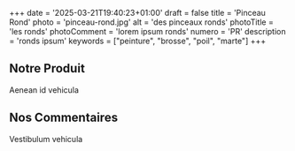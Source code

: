 +++
date = '2025-03-21T19:40:23+01:00'
draft = false
title = 'Pinceau Rond'
photo = 'pinceau-rond.jpg'
alt = 'des pinceaux ronds'
photoTitle = 'les ronds'
photoComment = 'lorem ipsum ronds'
numero = 'PR'
description = 'ronds ipsum'
keywords = ["peinture", "brosse", "poil", "marte"]
+++

## Notre Produit
Aenean id vehicula 
## Nos Commentaires
 Vestibulum vehicula